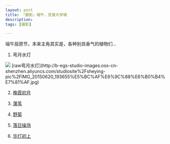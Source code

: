 ```yaml
---
layout: post
title: 『摄影』端午，觅食大学城
description:  
tags: [摄影]

---
```


端午屈原节，本来主角其实是，各种别具香气的植物们...

1. 弯月水灯
<img src="http://b-egs-studio-images.oss-cn-shenzhen.aliyuncs.com/studiosite%2Fsheying-pic%2FIMG_20150620_193655%E5%BC%AF%E6%9C%88%E6%B0%B4%E7%81%AF-small.jpg">
[raw弯月水灯](http://b-egs-studio-images.oss-cn-shenzhen.aliyuncs.com/studiosite%2Fsheying-pic%2FIMG_20150620_193655%E5%BC%AF%E6%9C%88%E6%B0%B4%E7%81%AF.jpg)

2. [晚霞初月](http://b-egs-studio-images.oss-cn-shenzhen.aliyuncs.com/studiosite%2Fsheying-pic%2FIMG_20150620_193453%E6%99%9A%E9%9C%9E%E5%88%9D%E6%9C%88.jpg)

3. [蒲苇](http://b-egs-studio-images.oss-cn-shenzhen.aliyuncs.com/studiosite%2Fsheying-pic%2FIMG_20150620_174313%E8%92%B2%E8%8B%87.jpg)

4. [野菊](http://b-egs-studio-images.oss-cn-shenzhen.aliyuncs.com/studiosite%2Fsheying-pic%2FIMG_20150620_191732%E9%87%8E%E8%8F%8A.jpg)


5. [落日操场](http://b-egs-studio-images.oss-cn-shenzhen.aliyuncs.com/studiosite%2Fsheying-pic%2FIMG_20150620_192332%E8%90%BD%E6%97%A5%E6%93%8D%E5%9C%BA.jpg)

6. [华灯初上](http://b-egs-studio-images.oss-cn-shenzhen.aliyuncs.com/studiosite%2Fsheying-pic%2FIMG_20150620_194355%E9%BB%84%E9%87%91%E6%97%B6%E5%88%BB.jpg)